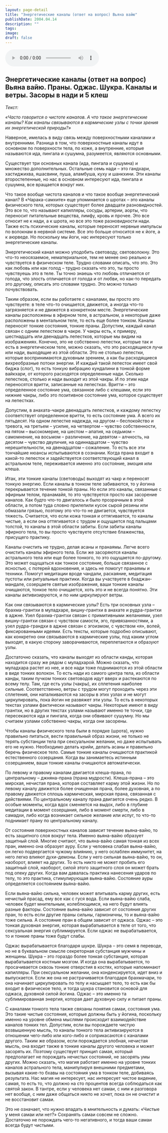 ```yaml
---
layout: page-detail
title: "Энергетические каналы (ответ на вопрос) Вьяна вайю"
publishDate: 2004.04.14
description: ""
tags:
image:
draft: false
---
```


<audio title="2004.04.14 - Энергетические каналы (ответ на вопрос) Вьяна вайю.mp3" src="/upload/iblock/a31/a31d3b0429cf8c184f4f41cf0e5c5f64.mp3" controls=""></audio>

## **Энергетические каналы (ответ на вопрос)** **Вьяна вайю. Праны. Оджас. Шукра. Каналы и ветры.** **Засоры в нади и 5 клеш**
  
  
_Текст:_ 

 _«Часто говорится о чистоте каналов. А что такое энергетические каналы? Как каналы связываются в кармические узлы с точки зрения их энергетической природы?»_ 

  
 Наверное, имелась в виду связь между поверхностными каналами и внутренними. Разница в том, что поверхностные каналы идут в основном по поверхности тела, по коже, а внутренние, которые называются ида, пингала и сушумна, разумеется, являются основными.

 Существует три основных канала (ида, пингала и сушумна) и множество дополнительных. Остальные семь нади – это гандхари, хастиджихва, яшасвини, пуша, аламбуша, куху и шанкхини. Эти каналы второстепенные, но нас в основном интересуют ида, пингала и сушумна, все вращается вокруг них.

  
 Что такое вообще чистота каналов и что такое вообще энергетический канал? В «Чарака-самхите» еще упоминается о шротах – это каналы физического тела, которых существует более двадцати разновидностей. Это все то, что называют капилляры, сосуды, артерии, аорты, что переносит питательные вещества, лимфу, кровь и прочее. Это все относит не к нади, а к шрота, но все это тоже разновидности нади. Также есть психические каналы, которые переносят нервные импульсы по волокнам в нервной системе. Все это больше относится не к йоге, а к аюрведе. Но поскольку мы йоги, нас интересуют только энергетические каналы.

 Энергетический канал можно уподобить световоду, световолокну. Это что-то неосязаемое, нематериальное, тем не менее оно реально и чувствуется в физическом теле. Трудно словами описать, что это. Это как любовь или как голод – трудно сказать что это, ты просто чувствуешь это в теле. Ты точно знаешь что любовь отличается от голода, что злость отличается от голода и от любви, но как-то передать это другому, описать это словами трудно. Это можно только почувствовать.

  
 Таким образом, если вы работаете с каналами, вы просто это чувствуете: в теле что-то очищается, движется, а иногда что-то загрязняется и не движется в конкретном месте. Энергетические каналы расположены в эфирном теле, в астральном, а некоторые даже расположены в ментальном теле, то есть еще более тонком. Каналы переносят тонкие состояния, тонкие праны. Допустим, каждый канал связан с одним лепестком в чакре. У чакры есть, к примеру, шестнадцать или двенадцать лепестков, которые мы видим на изображениях. Конечно, это не собственно лепестки, которые так и есть в энергетическом теле, можно сказать, что это расходящиеся лучи или нади, выходящие из этой области. Это не столько лепестки, которые воспринимаются духовным зрением, а как бы расходящиеся вихреобразные потоки энергии. И каждый такой лепесток имеет свой биджа (слог), то есть тонкую вибрацию кундалини в тонкой форме вайкхари, от которого расходятся определенные нади. Сколько лепестков, столько и нади выходит из этой чакры. И по этим нади переносятся вритти, записанные на лепестках. Вритти – это определенное состояние ума, связанное либо с клешами, если это нижние чакры, либо это позитивное состояние ума, которое существует на лепестках.

 Допустим, в анахата-чакре двенадцать лепестков, и каждому лепестку соответствует определенное вритти, то есть состояние ума. А всего их пятьдесят. На одном лепестке надежда, на другом – беспокойство и тревога, на третьем – усилие, на четвертом – чувство собственности, на пятом – высокомерие, на шестом – апатия, на седьмом – самомнение, на восьмом – различение, на девятом – алчность, на десятом – чувство двуличия, на одиннадцатом – чувство нерешительности, на двенадцатом – сожаление. То есть все эти тончайшие нюансы испытываются в сознании. Когда прана входит в какой-то лепесток и задействуется соответствующий канал в астральном теле, переживается именно это состояние, эмоция или клеша.

  
 Итак, эти тонкие каналы (световоды) выходят из чакр и переносят тонкую энергию. Если каналы в тонком теле забиваются, то у йогина перекрывается течение тонкой праны. Но если это каналы, связанные с эфирным телом, пранамайя, то это чувствуется просто как засорение каналов. Как будто что-то двигалось и было прозрачным в этой области, а потом туда словно прилепили кусок сырой резины или обмазали грязью, поэтому это что-то не двигается, чувствуется тяжесть. Считается, что если кожа тонкая и оттягивается, то каналы чистые, а если она оттягивается с трудом и ощущается под пальцами толстой, то каналы в этой области забиты. Если забиты каналы эфирного тела, то вы просто чувствуете отсутствие блаженства, присущего практику.

 Каналы очистить не трудно, делая асаны и пранаямы. Легче всего очистить каналы эфирного тела. Если же засоряются каналы астрального тела или еще более тонкого, то это ощущается по-другому. Это может ощущаться как тонкое состояние, больше связанное с ясностью, с потерей вдохновения, и здесь не помогут пранаямы и техники. Помогут медитации вроде чандали, раскаяние, медитация пустоты или ритуальные практики. Когда вы участвуете в бхаджан-мандале, созерцаете святые изображения, ваши тонкие каналы очищаются, тонкое тело очищается, хоть это и не всегда понятно. Эти каналы активизируются, и по ним циркулируют ветры.

  
 Как они связываются в кармические узлы? Есть три основных узла – брахма-грантхи в муладхаре, вишну-грантхи в анахате и рудра-грантхи в аджне. Узел брахма-грантхи связан с примитивными желаниями, узел вишну-грантхи связан с чувством самости, эго, привязанностями, а узел рудра-грандхи в аджне связан с эгоизмом, с чувством «я», волей, фиксированными идеями. Есть тексты, которые подробно описывают, как конкретно они связываются в кармические узлы, под каким углом выходят, в какую сторону заворачиваются, переплетаются и образуют узлы.

 Достаточно сказать, что каналы выходят из области канды, которая находится сразу же рядом с муладхарой. Можно сказать, что муладхара растет из нее, и все нади тоже поднимаются из этой области в виде тонких волокон. То есть нади из самого центра тела, из области канды, таким пучком тонких световодов идут вверх и растекаются по всему телу. Там, где есть узлы (чакры), иx сплетения наиболее сильные. Соответственно, ветры с трудом могут проходить через эти сплетения, они наталкиваются на засоры в этих узлах и не могут циркулировать, пока йогин не развяжет эти узлы. То есть в некоторых текстах узлами фактически называют чакры. Некоторые имеют в виду грантхи, но в других текстах узлами называют именно те точки, где пересекаются ида и пингала, когда они обвивают сушумну. Но мы считаем узлами собственно чакры, когда они засорены.

  
 Чтобы каналы физического тела были в порядке (шрота), нужно правильно питаться, вести правильный образ жизни, не только не терять субстанции тела при сексуальном желании, но даже испытывать его не нужно. Необходимо делать крийи, делать асаны и правильно беречь физическое тело. Самые тонкие каналы очищаются практикой естественного созерцания. Когда вы занимаетесь истинным созерцанием, ваши тонкие каналы очищаются автоматически.

 По левому и правому каналам двигается клеша-прана, по центральному – джняна-прана (прана мудрости). Клеша-прана – это мирская, нечистая прана, которая составляет карму этой жизни. Но по левому каналу движется более очищенная прана, более духовная, а по правому движется сплошь кармическая, мирская прана, связанная с действиями. По центральному каналу прана двигается очень редко. В особые моменты, когда вдох сменяется на выдох, либо в глубине медитации в момент созерцания, либо в момент смерти, либо в самадхи, либо когда возникает сильное желание или испуг, то что-то поднимает прану по центральному каналу.

  
 От состояния поверхностных каналов зависит течение вьяна-вайю, то есть защитного слоя вокруг тела. Именно вьяна-вайю образует защитный слой. Многие считают, что вьяна-вайю самая тонкая из всех пран, именно она образует ауру. Если у человека слабая вьяна-вайю, он легко подвергается чужому влиянию, у него ослаблен иммунитет, на него легко влияют духи-демоны. Если у него сильная вьяна-вайю, то он, наоборот, влияет на других. То есть никто не может пробить его защитный слой, наоборот, силой этого защитного слоя он может брать под опеку других. Когда вам давалась практика нанесения ударов по телу, то это практика, стимулирующая вьяна-вайю. Состояние ауры определяется состоянием вьяна-вайю.

 Если вьяна-вайю сильна, человек может впитывать карму других, есть нечистый прасад, ему все как с гуся вода. Если вьяна-вайю слаба, человек будет мнительным, колеблющимся, на него будут влиять разные факторы. Состояние вьяна-вайю зависит от состояния других пран, то есть если другие праны сильны, гармоничны, то и вьяна-вайю тоже сильна. А состояние пран в общем зависит от оджаса. Оджас – это тонкая духовная энергия, которая вырабатывается в теле от того, что сексуальная энергия сублимируется. Если оджас не вырабатывается, то и тонкие праны тоже будут слабы.

  
 Оджас вырабатывается благодаря шукре. Шукра – это семя в переводе, но не в буквальном смысле секреторная субстанция мужчины и женщины. Шукра – это гораздо более тонкая субстанция, которая вырабатывается костным мозгом. И когда она вырабатывается, то просачивается сквозь тонкие отверстия в костях, которые напоминают капилляры. При сексуальном желании, она конденсируется, идет вниз и выпускается. Если же она не растрачивается благодаря брахмачари, то она начинает циркулировать по телу и насыщает тело, то есть как бы входит в физическое тело, и тогда шукра становится основой для оджаса, духовной силой йогина. Оджас – это именно та сублимированная энергия, которая дает духовную силу и питает праны.

 С каналами тонкого тела также связаны понятия самаи, состояния ума. Это такие чистые состояния, которые должны быть у йогина, поскольку именно на уровне обмена мыслями происходит взаимодействие каналов тонких тел. Допустим, если вы порождаете чистую возвышенную мысль, то каналы тонкого тела активизируются в отношении чего-либо или кого-либо и соприкасаются с каналами другого. Таким же образом, если порождается злобная, нечистая мысль, она входит также в тонкие каналы другого человека и может засорять их. Поэтому существует принцип самая, который предполагает не порождать нечистых состояний, не засорять умы других. Можно сказать, что магия работает именно на уровне тонких каналов астрального тела, манипулируя внешними предметами, вызывая какие-то бхавы на состояния ума в тонком теле, добиваясь результата. Нас магия не интересует, нас интересует чистое видение, самая, то есть то, что должно на сто процентов всегда соблюдаться как святой закон. В тантре, если у человека нет самаи, с ним и разговора нет вообще, с ним даже общаться никто не хочет, пока он не очистит и не восстановит самаи.

 Это не означает, что нужно впадать в мнительность и думать: «Чистые у меня самаи или нет?» Сохранять самаи совсем не сложно. Достаточно не порождать чего-то негативного, и тогда ваши самаи всегда будут чистыми.
  
  
